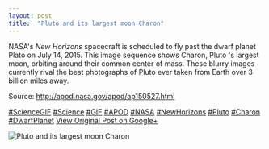 ```yaml
---
layout: post
title:  "Pluto and its largest moon Charon"
---
```


NASA's _New Horizons_ spacecraft is scheduled to fly past the dwarf planet Plato on July 14, 2015. This image sequence shows Charon, Pluto 's largest moon, orbiting around their common center of mass. These blurry images currently rival the best photographs of Pluto ever taken from Earth over 3 billion miles away.  
  
Source: <http://apod.nasa.gov/apod/ap150527.html>  
  
[#ScienceGIF](https://plus.google.com/s/%23ScienceGIF/posts) [#Science](https://plus.google.com/s/%23Science/posts) [#GIF](https://plus.google.com/s/%23GIF/posts) [#APOD](https://plus.google.com/s/%23APOD/posts) [#NASA](https://plus.google.com/s/%23NASA/posts) [#NewHorizons](https://plus.google.com/s/%23NewHorizons/posts) [#Pluto](https://plus.google.com/s/%23Pluto/posts) [#Charon](https://plus.google.com/s/%23Charon/posts) [#DwarfPlanet](https://plus.google.com/s/%23DwarfPlanet/posts)
[View Original Post on Google+](https://plus.google.com/+ColinSullender/posts/QhSpReJd47Q)

![Pluto and its largest moon Charon](https://i.imgur.com/bbB1bug.gif)
